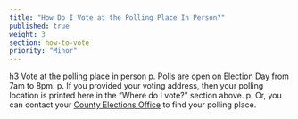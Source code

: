 ```yaml
---
title: "How Do I Vote at the Polling Place In Person?"
published: true
weight: 3
section: how-to-vote
priority: "Minor"
---
```


h3 Vote at the polling place in person
  p.
    Polls are open on Election Day from 7am to 8pm.
  p.
    If you provided your voting address, then your polling location is printed here in the “Where do I vote?” section above.
  p.
    Or, you can contact your <a href="#election-office-">County Elections Office</a> to find your polling place. 
